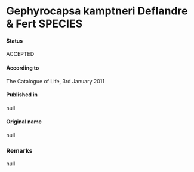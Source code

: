 Gephyrocapsa kamptneri Deflandre & Fert SPECIES
=======

#### Status
ACCEPTED

#### According to
The Catalogue of Life, 3rd January 2011

#### Published in
null

#### Original name
null

### Remarks
null